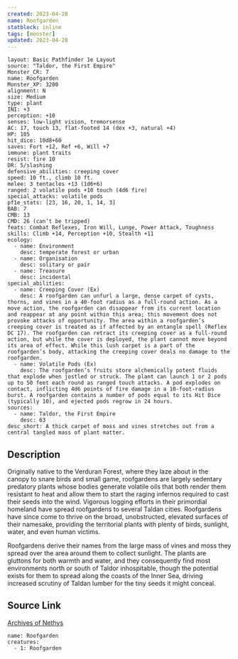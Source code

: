 ```yaml
---
created: 2023-04-28
name: Roofgarden
statblock: inline
tags: [monster]
updated: 2023-04-28
---
```

```statblock
layout: Basic Pathfinder 1e Layout
source: "Taldor, the First Empire"
Monster_CR: 7
name: Roofgarden
Monster_XP: 3200
alignment: N
size: Medium
type: plant
INI: +3
perception: +10
senses: low-light vision, tremorsense
AC: 17, touch 13, flat-footed 14 (dex +3, natural +4)
HP: 105
hit_dice: 10d8+60
saves: Fort +12, Ref +6, Will +7
immune: plant traits
resist: fire 10
DR: 5/slashing
defensive_abilities: creeping cover
speed: 10 ft., climb 10 ft.
melee: 3 tentacles +13 (1d6+6)
ranged: 2 volatile pods +10 touch (4d6 fire)
special_attacks: volatile pods
pf1e_stats: [23, 16, 20, 1, 14, 3]
BAB: 7
CMB: 13
CMD: 26 (can’t be tripped)
feats: Combat Reflexes, Iron Will, Lunge, Power Attack, Toughness
skills: Climb +14, Perception +10, Stealth +11
ecology:
  - name: Environment
    desc: temperate forest or urban
  - name: Organisation
    desc: solitary or pair
  - name: Treasure
    desc: incidental
special_abilities:
  - name: Creeping Cover (Ex)
    desc: A roofgarden can unfurl a large, dense carpet of cysts, thorns, and vines in a 40-foot radius as a full-round action. As a move action, the roofgarden can disappear from its current location and reappear at any point within this area; this movement does not provoke attacks of opportunity. The area within a roofgarden’s creeping cover is treated as if affected by an entangle spell (Reflex DC 17). The roofgarden can retract its creeping cover as a full-round action, but while the cover is deployed, the plant cannot move beyond its area of effect. While this lush carpet is a part of the roofgarden’s body, attacking the creeping cover deals no damage to the roofgarden.
  - name: Volatile Pods (Ex)
    desc: The roofgarden’s fruits store alchemically potent fluids that explode when jostled or struck. The plant can launch 1 or 2 pods up to 50 feet each round as ranged touch attacks. A pod explodes on contact, inflicting 4d6 points of fire damage in a 10-foot-radius burst. A roofgarden contains a number of pods equal to its Hit Dice (typically 10), and ejected pods regrow in 24 hours.
sources:
  - name: Taldor, the First Empire
    desc: 63
desc_short: A thick carpet of moss and vines stretches out from a central tangled mass of plant matter.
```
## Description
Originally native to the Verduran Forest, where they laze about in the canopy to snare birds and small game, roofgardens are largely sedentary predatory plants whose bodies generate volatile oils that both render them resistant to heat and allow them to start the raging infernos required to cast their seeds into the wind. Vigorous logging efforts in their primordial homeland have spread roofgardens to several Taldan cities. Roofgardens have since come to thrive on the broad, unobstructed, elevated surfaces of their namesake, providing the territorial plants with plenty of birds, sunlight, water, and even human victims.

Roofgardens derive their names from the large mass of vines and moss they spread over the area around them to collect sunlight. The plants are gluttons for both warmth and water, and they consequently find most environments north or south of Taldor inhospitable, though the potential exists for them to spread along the coasts of the Inner Sea, driving increased scrutiny of Taldan lumber for the tiny seeds it might conceal.
## Source Link
[Archives of Nethys](https://aonprd.com/MonsterDisplay.aspx?ItemName=Roofgarden)
```encounter-table
name: Roofgarden
creatures:
  - 1: Roofgarden
```
